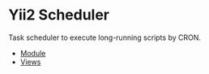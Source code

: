 # Yii2 Scheduler

Task scheduler to execute long-running scripts by CRON.

+ [Module](./common/scheduler)
+ [Views](./theme/views/scheduler)
